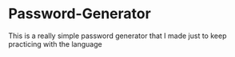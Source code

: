 # Password-Generator
This is a really simple password generator that I made just to keep practicing with the language
